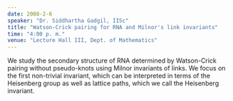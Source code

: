 ```yaml
---
date: 2008-2-6
speaker: "Dr. Siddhartha Gadgil, IISc"
title: "Watson-Crick pairing for RNA and Milnor's link invariants"
time: "4:00 p. m."
venue: "Lecture Hall III, Dept. of Mathematics"
---
```

We study the secondary structure of RNA determined by Watson-Crick
pairing without pseudo-knots using Milnor invariants of links. We
focus on the first non-trivial invariant, which can be interpreted in
terms of the Heisenberg group as well as lattice paths, which we call the
Heisenberg invariant.
